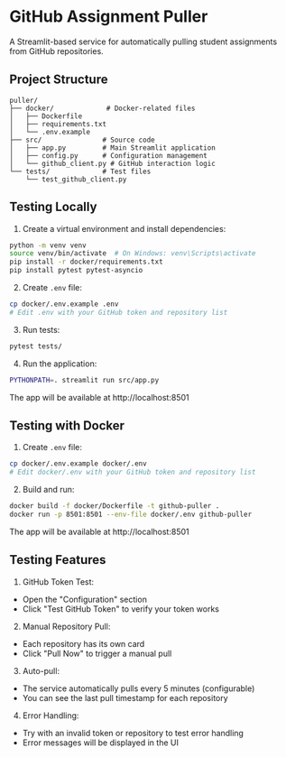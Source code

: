 # GitHub Assignment Puller

A Streamlit-based service for automatically pulling student assignments from GitHub repositories.

## Project Structure
```
puller/
├── docker/             # Docker-related files
│   ├── Dockerfile
│   ├── requirements.txt
│   └── .env.example
├── src/               # Source code
│   ├── app.py         # Main Streamlit application
│   ├── config.py      # Configuration management
│   └── github_client.py # GitHub interaction logic
└── tests/             # Test files
    └── test_github_client.py
```

## Testing Locally

1. Create a virtual environment and install dependencies:
```bash
python -m venv venv
source venv/bin/activate  # On Windows: venv\Scripts\activate
pip install -r docker/requirements.txt
pip install pytest pytest-asyncio
```

2. Create `.env` file:
```bash
cp docker/.env.example .env
# Edit .env with your GitHub token and repository list
```

3. Run tests:
```bash
pytest tests/
```

4. Run the application:
```bash
PYTHONPATH=. streamlit run src/app.py
```

The app will be available at http://localhost:8501

## Testing with Docker

1. Create `.env` file:
```bash
cp docker/.env.example docker/.env
# Edit docker/.env with your GitHub token and repository list
```

2. Build and run:
```bash
docker build -f docker/Dockerfile -t github-puller .
docker run -p 8501:8501 --env-file docker/.env github-puller
```

The app will be available at http://localhost:8501

## Testing Features

1. GitHub Token Test:
- Open the "Configuration" section
- Click "Test GitHub Token" to verify your token works

2. Manual Repository Pull:
- Each repository has its own card
- Click "Pull Now" to trigger a manual pull

3. Auto-pull:
- The service automatically pulls every 5 minutes (configurable)
- You can see the last pull timestamp for each repository

4. Error Handling:
- Try with an invalid token or repository to test error handling
- Error messages will be displayed in the UI
